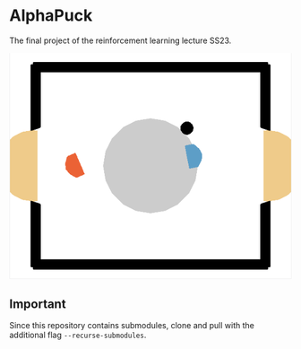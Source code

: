 # AlphaPuck
The final project of the reinforcement learning lecture SS23.

![](game_screenshot.png)


## Important

Since this repository contains submodules, clone and pull with the additional flag `--recurse-submodules`.